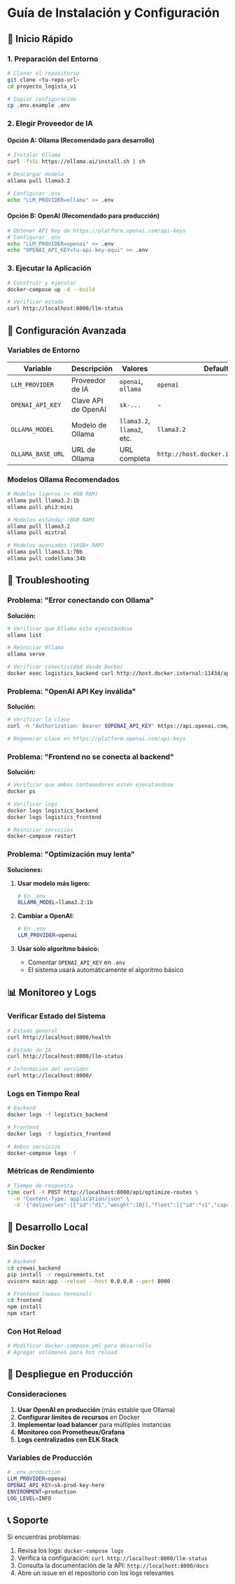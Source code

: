 # Guía de Instalación y Configuración

## 🚀 Inicio Rápido

### 1. Preparación del Entorno

```bash
# Clonar el repositorio
git clone <tu-repo-url>
cd proyecto_logista_v1

# Copiar configuración
cp .env.example .env
```

### 2. Elegir Proveedor de IA

#### Opción A: Ollama (Recomendado para desarrollo)
```bash
# Instalar Ollama
curl -fsSL https://ollama.ai/install.sh | sh

# Descargar modelo
ollama pull llama3.2

# Configurar .env
echo "LLM_PROVIDER=ollama" >> .env
```

#### Opción B: OpenAI (Recomendado para producción)
```bash
# Obtener API Key de https://platform.openai.com/api-keys
# Configurar .env
echo "LLM_PROVIDER=openai" >> .env
echo "OPENAI_API_KEY=tu-api-key-aqui" >> .env
```

### 3. Ejecutar la Aplicación

```bash
# Construir y ejecutar
docker-compose up -d --build

# Verificar estado
curl http://localhost:8000/llm-status
```

## 🔧 Configuración Avanzada

### Variables de Entorno

| Variable | Descripción | Valores | Default |
|----------|-------------|---------|---------|
| `LLM_PROVIDER` | Proveedor de IA | `openai`, `ollama` | `openai` |
| `OPENAI_API_KEY` | Clave API de OpenAI | `sk-...` | - |
| `OLLAMA_MODEL` | Modelo de Ollama | `llama3.2`, `llama2`, etc. | `llama3.2` |
| `OLLAMA_BASE_URL` | URL de Ollama | URL completa | `http://host.docker.internal:11434` |

### Modelos Ollama Recomendados

```bash
# Modelos ligeros (< 4GB RAM)
ollama pull llama3.2:1b
ollama pull phi3:mini

# Modelos estándar (8GB RAM)
ollama pull llama3.2
ollama pull mistral

# Modelos avanzados (16GB+ RAM)
ollama pull llama3.1:70b
ollama pull codellama:34b
```

## 🐛 Troubleshooting

### Problema: "Error conectando con Ollama"

**Solución:**
```bash
# Verificar que Ollama esté ejecutándose
ollama list

# Reiniciar Ollama
ollama serve

# Verificar conectividad desde Docker
docker exec logistics_backend curl http://host.docker.internal:11434/api/tags
```

### Problema: "OpenAI API Key inválida"

**Solución:**
```bash
# Verificar la clave
curl -H "Authorization: Bearer $OPENAI_API_KEY" https://api.openai.com/v1/models

# Regenerar clave en https://platform.openai.com/api-keys
```

### Problema: "Frontend no se conecta al backend"

**Solución:**
```bash
# Verificar que ambos contenedores estén ejecutándose
docker ps

# Verificar logs
docker logs logistics_backend
docker logs logistics_frontend

# Reiniciar servicios
docker-compose restart
```

### Problema: "Optimización muy lenta"

**Soluciones:**
1. **Usar modelo más ligero:**
   ```bash
   # En .env
   OLLAMA_MODEL=llama3.2:1b
   ```

2. **Cambiar a OpenAI:**
   ```bash
   # En .env
   LLM_PROVIDER=openai
   ```

3. **Usar solo algoritmo básico:**
   - Comentar `OPENAI_API_KEY` en `.env`
   - El sistema usará automáticamente el algoritmo básico

## 📊 Monitoreo y Logs

### Verificar Estado del Sistema

```bash
# Estado general
curl http://localhost:8000/health

# Estado de IA
curl http://localhost:8000/llm-status

# Información del servidor
curl http://localhost:8000/
```

### Logs en Tiempo Real

```bash
# Backend
docker logs -f logistics_backend

# Frontend
docker logs -f logistics_frontend

# Ambos servicios
docker-compose logs -f
```

### Métricas de Rendimiento

```bash
# Tiempo de respuesta
time curl -X POST http://localhost:8000/api/optimize-routes \
  -H "Content-Type: application/json" \
  -d '{"deliveries":[{"id":"d1","weight":10}],"fleet":[{"id":"v1","capacity":20}]}'
```

## 🔄 Desarrollo Local

### Sin Docker

```bash
# Backend
cd crewai_backend
pip install -r requirements.txt
uvicorn main:app --reload --host 0.0.0.0 --port 8000

# Frontend (nueva terminal)
cd frontend
npm install
npm start
```

### Con Hot Reload

```bash
# Modificar docker-compose.yml para desarrollo
# Agregar volúmenes para hot reload
```

## 🚀 Despliegue en Producción

### Consideraciones

1. **Usar OpenAI en producción** (más estable que Ollama)
2. **Configurar límites de recursos** en Docker
3. **Implementar load balancer** para múltiples instancias
4. **Monitoreo con Prometheus/Grafana**
5. **Logs centralizados con ELK Stack**

### Variables de Producción

```bash
# .env.production
LLM_PROVIDER=openai
OPENAI_API_KEY=sk-prod-key-here
ENVIRONMENT=production
LOG_LEVEL=INFO
```

## 📞 Soporte

Si encuentras problemas:

1. Revisa los logs: `docker-compose logs`
2. Verifica la configuración: `curl http://localhost:8000/llm-status`
3. Consulta la documentación de la API: `http://localhost:8000/docs`
4. Abre un issue en el repositorio con los logs relevantes